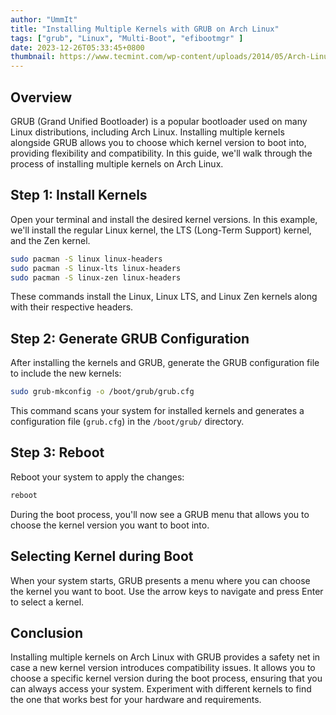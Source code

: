 ```yaml
---
author: "UmmIt"
title: "Installing Multiple Kernels with GRUB on Arch Linux"
tags: ["grub", "Linux", "Multi-Boot", "efibootmgr" ]
date: 2023-12-26T05:33:45+0800
thumbnail: https://www.tecmint.com/wp-content/uploads/2014/05/Arch-Linux-Grub-menu.png 
---
```


## Overview 

GRUB (Grand Unified Bootloader) is a popular bootloader used on many Linux distributions, including Arch Linux. Installing multiple kernels alongside GRUB allows you to choose which kernel version to boot into, providing flexibility and compatibility. In this guide, we'll walk through the process of installing multiple kernels on Arch Linux.

## Step 1: Install Kernels

Open your terminal and install the desired kernel versions. In this example, we'll install the regular Linux kernel, the LTS (Long-Term Support) kernel, and the Zen kernel.

```bash
sudo pacman -S linux linux-headers
sudo pacman -S linux-lts linux-headers
sudo pacman -S linux-zen linux-headers
```

These commands install the Linux, Linux LTS, and Linux Zen kernels along with their respective headers.

## Step 2: Generate GRUB Configuration

After installing the kernels and GRUB, generate the GRUB configuration file to include the new kernels:

```bash
sudo grub-mkconfig -o /boot/grub/grub.cfg
```

This command scans your system for installed kernels and generates a configuration file (`grub.cfg`) in the `/boot/grub/` directory.

## Step 3: Reboot

Reboot your system to apply the changes:

```bash
reboot
```

During the boot process, you'll now see a GRUB menu that allows you to choose the kernel version you want to boot into.

## Selecting Kernel during Boot

When your system starts, GRUB presents a menu where you can choose the kernel you want to boot. Use the arrow keys to navigate and press Enter to select a kernel.

## Conclusion

Installing multiple kernels on Arch Linux with GRUB provides a safety net in case a new kernel version introduces compatibility issues. It allows you to choose a specific kernel version during the boot process, ensuring that you can always access your system. Experiment with different kernels to find the one that works best for your hardware and requirements.
